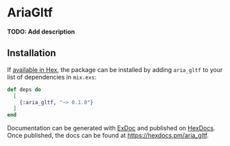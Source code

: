 # AriaGltf

**TODO: Add description**

## Installation

If [available in Hex](https://hex.pm/docs/publish), the package can be installed
by adding `aria_gltf` to your list of dependencies in `mix.exs`:

```elixir
def deps do
  [
    {:aria_gltf, "~> 0.1.0"}
  ]
end
```

Documentation can be generated with [ExDoc](https://github.com/elixir-lang/ex_doc)
and published on [HexDocs](https://hexdocs.pm). Once published, the docs can
be found at <https://hexdocs.pm/aria_gltf>.
